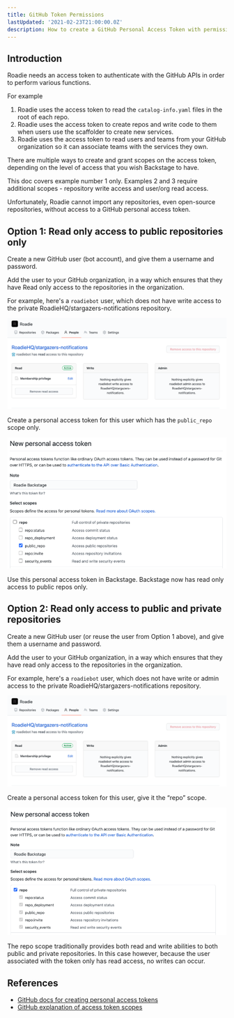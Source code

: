```yaml
---
title: GitHub Token Permissions
lastUpdated: '2021-02-23T21:00:00.0Z'
description: How to create a GitHub Personal Access Token with permissions for use in Backstage.
---
```


## Introduction

Roadie needs an access token to authenticate with the GitHub APIs in order to perform various functions.

For example

1. Roadie uses the access token to read the `catalog-info.yaml` files in the root of each repo.
1. Roadie uses the access token to create repos and write code to them when users use the scaffolder to create new services.
1. Roadie uses the access token to read users and teams from your GitHub organization so it can associate teams with the services they own.

There are multiple ways to create and grant scopes on the access token, depending on the level of access that you wish Backstage to have.

This doc covers example number 1 only. Examples 2 and 3 require additional scopes - repository write access and user/org read access.

Unfortunately, Roadie cannot import any repositories, even open-source repositories, without access to a GitHub personal access token.

## Option 1: Read only access to public repositories only

Create a new GitHub user (bot account), and give them a username and password.

Add the user to your GitHub organization, in a way which ensures that they have Read only access to the repositories in the organization.

For example, here's a `roadiebot` user, which does not have write access to the private RoadieHQ/stargazers-notifications repository.

![GitHub screen showing that the roadiebot user has read access to only one repo](./roadiebot-no-write-access.png)

Create a personal access token for this user which has the `public_repo` scope only.

![GitHub screen with the public_repo scope checkbox checked and all other checkboxes unchecked](./public-repos-only.png)

Use this personal access token in Backstage. Backstage now has read only access to public repos only.

## Option 2: Read only access to public and private repositories

Create a new GitHub user (or reuse the user from Option 1 above), and give them a username and password.

Add the user to your GitHub organization, in a way which ensures that they have read only access to the repositories in the organization.

For example, here's a `roadiebot` user, which does not have write or admin access to the private RoadieHQ/stargazers-notifications repository.

![GitHub screen showing that the roadiebot user has read access to only one repo](./roadiebot-no-write-access.png)

Create a personal access token for this user, give it the “repo” scope.

![GitHub screen with the repo scope checkbox checked and all other checkboxes unchecked](./repo-scope.png)

The repo scope traditionally provides both read and write abilities to both public and private repositories. In this case however, because the user associated with the token only has read access, no writes can occur.

## References

- [GitHub docs for creating personal access tokens](https://docs.github.com/en/github/authenticating-to-github/creating-a-personal-access-token)
- [GitHub explanation of access token scopes](https://docs.github.com/en/developers/apps/scopes-for-oauth-apps)
